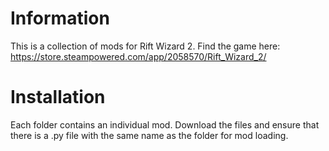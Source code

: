 # Information

This is a collection of mods for Rift Wizard 2.
Find the game here: https://store.steampowered.com/app/2058570/Rift_Wizard_2/

# Installation

Each folder contains an individual mod. Download the files and ensure that there is a .py file with the same name as the folder for mod loading.
